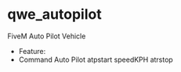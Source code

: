 # qwe_autopilot
 FiveM Auto Pilot Vehicle
 
 - Feature:
 - Command Auto Pilot 
   atpstart speedKPH 
   atrstop
